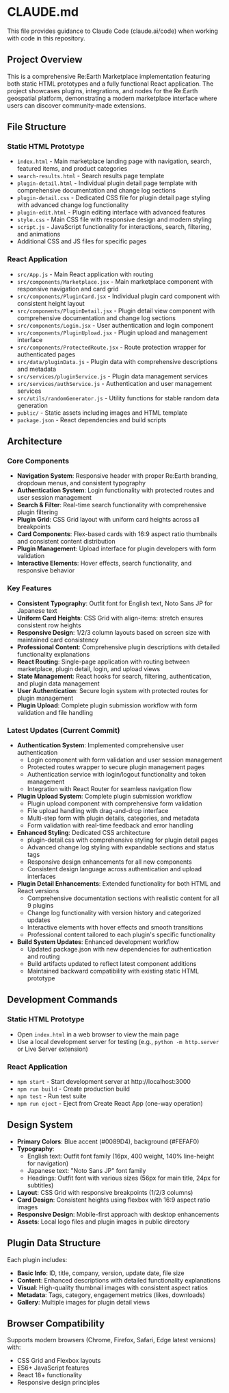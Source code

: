 # CLAUDE.md

This file provides guidance to Claude Code (claude.ai/code) when working with code in this repository.

## Project Overview

This is a comprehensive Re:Earth Marketplace implementation featuring both static HTML prototypes and a fully functional React application. The project showcases plugins, integrations, and nodes for the Re:Earth geospatial platform, demonstrating a modern marketplace interface where users can discover community-made extensions.

## File Structure

### Static HTML Prototype
- `index.html` - Main marketplace landing page with navigation, search, featured items, and product categories
- `search-results.html` - Search results page template
- `plugin-detail.html` - Individual plugin detail page template with comprehensive documentation and change log sections
- `plugin-detail.css` - Dedicated CSS file for plugin detail page styling with advanced change log functionality
- `plugin-edit.html` - Plugin editing interface with advanced features
- `style.css` - Main CSS file with responsive design and modern styling
- `script.js` - JavaScript functionality for interactions, search, filtering, and animations
- Additional CSS and JS files for specific pages

### React Application
- `src/App.js` - Main React application with routing
- `src/components/Marketplace.jsx` - Main marketplace component with responsive navigation and card grid
- `src/components/PluginCard.jsx` - Individual plugin card component with consistent height layout
- `src/components/PluginDetail.jsx` - Plugin detail view component with comprehensive documentation and change log sections
- `src/components/Login.jsx` - User authentication and login component
- `src/components/PluginUpload.jsx` - Plugin upload and management interface
- `src/components/ProtectedRoute.jsx` - Route protection wrapper for authenticated pages
- `src/data/pluginData.js` - Plugin data with comprehensive descriptions and metadata
- `src/services/pluginService.js` - Plugin data management services
- `src/services/authService.js` - Authentication and user management services
- `src/utils/randomGenerator.js` - Utility functions for stable random data generation
- `public/` - Static assets including images and HTML template
- `package.json` - React dependencies and build scripts

## Architecture

### Core Components
- **Navigation System**: Responsive header with proper Re:Earth branding, dropdown menus, and consistent typography
- **Authentication System**: Login functionality with protected routes and user session management
- **Search & Filter**: Real-time search functionality with comprehensive plugin filtering
- **Plugin Grid**: CSS Grid layout with uniform card heights across all breakpoints
- **Card Components**: Flex-based cards with 16:9 aspect ratio thumbnails and consistent content distribution
- **Plugin Management**: Upload interface for plugin developers with form validation
- **Interactive Elements**: Hover effects, search functionality, and responsive behavior

### Key Features
- **Consistent Typography**: Outfit font for English text, Noto Sans JP for Japanese text
- **Uniform Card Heights**: CSS Grid with align-items: stretch ensures consistent row heights
- **Responsive Design**: 1/2/3 column layouts based on screen size with maintained card consistency
- **Professional Content**: Comprehensive plugin descriptions with detailed functionality explanations
- **React Routing**: Single-page application with routing between marketplace, plugin detail, login, and upload views
- **State Management**: React hooks for search, filtering, authentication, and plugin data management
- **User Authentication**: Secure login system with protected routes for plugin management
- **Plugin Upload**: Complete plugin submission workflow with form validation and file handling

### Latest Updates (Current Commit)
- **Authentication System**: Implemented comprehensive user authentication
  - Login component with form validation and user session management
  - Protected routes wrapper to secure plugin management pages
  - Authentication service with login/logout functionality and token management
  - Integration with React Router for seamless navigation flow
- **Plugin Upload System**: Complete plugin submission workflow
  - Plugin upload component with comprehensive form validation
  - File upload handling with drag-and-drop interface
  - Multi-step form with plugin details, categories, and metadata
  - Form validation with real-time feedback and error handling
- **Enhanced Styling**: Dedicated CSS architecture
  - plugin-detail.css with comprehensive styling for plugin detail pages
  - Advanced change log styling with expandable sections and status tags
  - Responsive design enhancements for all new components
  - Consistent design language across authentication and upload interfaces
- **Plugin Detail Enhancements**: Extended functionality for both HTML and React versions
  - Comprehensive documentation sections with realistic content for all 9 plugins
  - Change log functionality with version history and categorized updates
  - Interactive elements with hover effects and smooth transitions
  - Professional content tailored to each plugin's specific functionality
- **Build System Updates**: Enhanced development workflow
  - Updated package.json with new dependencies for authentication and routing
  - Build artifacts updated to reflect latest component additions
  - Maintained backward compatibility with existing static HTML prototype

## Development Commands

### Static HTML Prototype
- Open `index.html` in a web browser to view the main page
- Use a local development server for testing (e.g., `python -m http.server` or Live Server extension)

### React Application
- `npm start` - Start development server at http://localhost:3000
- `npm run build` - Create production build
- `npm test` - Run test suite
- `npm run eject` - Eject from Create React App (one-way operation)

## Design System

- **Primary Colors**: Blue accent (#0089D4), background (#FEFAF0)
- **Typography**: 
  - English text: Outfit font family (16px, 400 weight, 140% line-height for navigation)
  - Japanese text: "Noto Sans JP" font family
  - Headings: Outfit font with various sizes (56px for main title, 24px for subtitles)
- **Layout**: CSS Grid with responsive breakpoints (1/2/3 columns)
- **Card Design**: Consistent heights using flexbox with 16:9 aspect ratio images
- **Responsive Design**: Mobile-first approach with desktop enhancements
- **Assets**: Local logo files and plugin images in public directory

## Plugin Data Structure

Each plugin includes:
- **Basic Info**: ID, title, company, version, update date, file size
- **Content**: Enhanced descriptions with detailed functionality explanations
- **Visual**: High-quality thumbnail images with consistent aspect ratios
- **Metadata**: Tags, category, engagement metrics (likes, downloads)
- **Gallery**: Multiple images for plugin detail views

## Browser Compatibility

Supports modern browsers (Chrome, Firefox, Safari, Edge latest versions) with:
- CSS Grid and Flexbox layouts
- ES6+ JavaScript features
- React 18+ functionality
- Responsive design principles